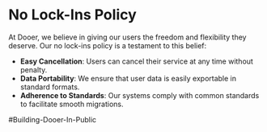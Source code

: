 # No Lock-Ins Policy

At Dooer, we believe in giving our users the freedom and flexibility they deserve. Our no lock-ins policy is a testament to this belief:

- **Easy Cancellation**: Users can cancel their service at any time without penalty.
- **Data Portability**: We ensure that user data is easily exportable in standard formats.
- **Adherence to Standards**: Our systems comply with common standards to facilitate smooth migrations.

#Building-Dooer-In-Public